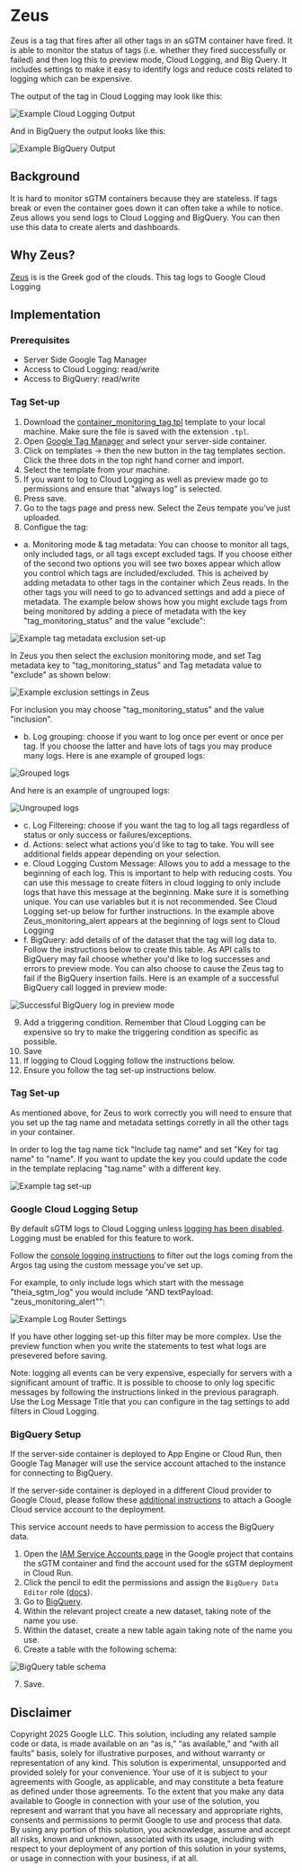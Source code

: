 # Zeus

Zeus is a tag that fires after all other tags in an sGTM container have
fired. It is able to monitor the status of tags (i.e. whether they fired
successfully or failed) and then log this to preview mode, Cloud Logging,
and Big Query. It includes settings to make it easy to identify logs and
reduce costs related to logging which can be expensive.

The output of the tag in Cloud Logging may look like this:

![Example Cloud Logging Output](./img/example_cloud_logging_output.png)

And in BigQuery the output looks like this:

![Example BigQuery Output](./img/example_bigquery_output.png)

## Background
It is hard to monitor sGTM containers because they are stateless. If tags
break or even the container goes down it can often take a while to notice.
Zeus allows you send logs to Cloud Logging and BigQuery. You can then use
this data to create alerts and dashboards.

## Why Zeus?

[Zeus](https://en.wikipedia.org/wiki/Zeus) is is the Greek god of the 
clouds. This tag logs to Google Cloud Logging

## Implementation

### Prerequisites

-   Server Side Google Tag Manager
-   Access to Cloud Logging: read/write
-   Access to BigQuery: read/write 

### Tag Set-up

1. Download the [container_monitoring_tag.tpl](./container_monitoring_tag.tpl) 
   template to your local machine. Make sure the file is saved with the extension `.tpl`.
2. Open [Google Tag Manager](https://tagmanager.google.com) and select your
   server-side container.
3. Click on templates -> then the new button in the tag templates section. Click the
   three dots in the top right hand corner and import.
4. Select the template from your machine.
5. If you want to log to Cloud Logging as well as preview made go to permissions and 
   ensure that "always log" is selected.
6. Press save.
7. Go to the tags page and press new. Select the Zeus tempate you've just uploaded.
8. Configue the tag:
- a. Monitoring mode & tag metadata: You can choose to monitor all tags, only included tags, or all
tags except excluded tags. If you choose either of the second two options you will
see two boxes appear which allow you control which tags are included/excluded. This
is acheived by adding metadata to other tags in the container which Zeus reads. In the
other tags you will need to go to advanced settings and add a piece of metadata. The
example below shows how you might exclude tags from being monitored by adding a piece
of metadata with the key "tag_monitoring_status" and the value "exclude":

![Example tag metadata exclusion set-up](./img/example_tag_metadata_exclusion.png)

In Zeus you then select the exclusion monitoring mode, and set Tag metadata key
 to "tag_monitoring_status" and Tag metadata value to "exclude" as shown below:

 ![Example exclusion settings in Zeus](./img/example_exclusion_settings.png)

For inclusion you may choose "tag_monitoring_status" and the value "inclusion". 

- b. Log grouping: choose if you want to log once per event or once per tag. If 
you choose the latter and have lots of tags you may produce many logs. Here
is ane example of grouped logs:

 ![Grouped logs](./img/grouped_logs.png)

And here is an example of ungrouped logs:

 ![Ungrouped logs](./img/ungrouped_logs.png)

- c. Log Filtereing: choose if you want the tag to log all tags regardless
of status or only success or failures/exceptions.
- d. Actions: select what actions you'd like to tag to take. You will see 
additional fields appear depending on your selection.
- e. Cloud Logging Custom Message: Allows you to add a message to the beginning
of each log. This is important to help with reducing costs. You can use this 
message to create filters in cloud logging to only include logs that have this
message at the beginning. Make sure it is something unique. You can use variables
but it is not recommended. See Cloud Logging set-up below for further instructions.
In the example above Zeus_monitoring_alert appears at the beginning of logs sent
to Cloud Logging
- f. BigQuery: add details of of the dataset that the tag will log data to. Follow
the instructions below to create this table. As API calls to BigQuery may fail
choose whether you'd like to log successes and errors to preview mode. You can also
choose to cause the Zeus tag to fail if the BigQuery insertion fails. Here is an 
example of a successful BigQuery call logged in preview mode:

![Successful BigQuery log in preview mode](./img/bigquery_log.png)

9. Add a triggering condition. Remember that Cloud Logging can be expensive
so try to make the triggering condition as specific as possible.
10. Save
11. If logging to Cloud Logging follow the instructions below.
12. Ensure you follow the tag set-up instructions below.

### Tag Set-up

As mentioned above, for Zeus to work correctly you will need to ensure that you
set up the tag name and metadata settings corretly in all the other tags in your
container. 

In order to log the tag name tick "Include tag name" and set "Key for tag name" 
to "name". If you want to update the key you could update the code in the template
replacing "tag.name" with a different key.

![Example tag set-up](./img/example_tag_metadata_exclusion.png)

### Google Cloud Logging Setup

By default sGTM logs to Cloud Logging unless [logging has been disabled](https://developers.google.com/tag-platform/tag-manager/server-side/cloud-run-setup-guide?provisioning=manual#console-logging). 
Logging must be enabled for this feature to work.

Follow the [console logging instructions](https://developers.google.com/tag-platform/tag-manager/server-side/cloud-run-setup-guide?provisioning=manual#optional_disable_logging)
to filter out the logs coming from the Argos tag using the custom message 
you've set up.

For example, to only include logs which start with the message
"theia_sgtm_log" you would include "AND textPayload: "zeus_monitoring_alert"":

![Example Log Router Settings](./img/example_log_router_settings.png)

If you have other logging set-up this filter may be more complex. Use
the preview function when you write the statements to test what logs
are presevered before saving.

Note: logging all events can be very expensive, especially for servers with a 
significant amount of traffic. It is possible to choose to only log specific 
messages by following the instructions linked in the previous paragraph. Use
the Log Message Title that you can configure in the tag settings to add filters
in Cloud Logging.

### BigQuery Setup

If the server-side container is deployed to App Engine or Cloud Run, then Google 
Tag Manager will use the service account attached to the instance for connecting 
to BigQuery.

If the server-side container is deployed in a different Cloud provider to Google 
Cloud, please follow these [additional instructions](https://developers.google.com/tag-platform/tag-manager/server-side/manual-setup-guide#optional_include_google_cloud_credentials) to attach
a Google Cloud service account to the deployment.

This service account needs to have permission to access the BigQuery data.

1. Open the [IAM Service Accounts page](
   https://console.cloud.google.com/iam-admin/serviceaccounts) in the Google
   project that contains the sGTM container and find the account used for the sGTM deployment
   in Cloud Run.
2. Click the pencil to edit the permissions and assign the `BigQuery Data Editor` role ([docs](
   https://cloud.google.com/iam/docs/understanding-roles#bigquery.dataEditor)).
3. Go to [BigQuery](https://pantheon.corp.google.com/bigquery).
4. Within the relevant project create a new dataset, taking note of the name you use.
5. Within the dataset, create a new table again taking note of the name you use.
6. Create a table with the following schema:

![BigQuery table schema](./img/bigquery_table_schema.png)

7. Save.

## Disclaimer

Copyright 2025 Google LLC. This solution, including any related sample code or
data, is made available on an “as is,” “as available,” and “with all faults”
basis, solely for illustrative purposes, and without warranty or representation
of any kind. This solution is experimental, unsupported and provided solely for
your convenience. Your use of it is subject to your agreements with Google, as
applicable, and may constitute a beta feature as defined under those agreements.
To the extent that you make any data available to Google in connection with your
use of the solution, you represent and warrant that you have all necessary and
appropriate rights, consents and permissions to permit Google to use and process
that data. By using any portion of this solution, you acknowledge, assume and
accept all risks, known and unknown, associated with its usage, including with
respect to your deployment of any portion of this solution in your systems, or
usage in connection with your business, if at all.
